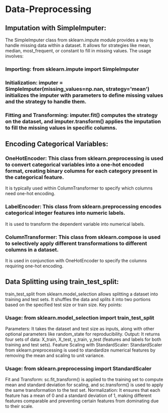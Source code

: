# Data-Preprocessing
## Imputation with SimpleImputer:
The SimpleImputer class from sklearn.impute module provides a way to handle missing data within a dataset. It allows for strategies like mean, median, most_frequent, or constant to fill in missing values. The usage involves:

### Importing: from sklearn.impute import SimpleImputer
### Initialization: imputer = SimpleImputer(missing_values=np.nan, strategy='mean') initializes the imputer with parameters to define missing values and the strategy to handle them.
### Fitting and Transforming: imputer.fit() computes the strategy on the dataset, and imputer.transform() applies the imputation to fill the missing values in specific columns.
## Encoding Categorical Variables:
### OneHotEncoder: This class from sklearn.preprocessing is used to convert categorical variables into a one-hot encoded format, creating binary columns for each category present in the categorical feature.
It is typically used within ColumnTransformer to specify which columns need one-hot encoding.
### LabelEncoder: This class from sklearn.preprocessing encodes categorical integer features into numeric labels.
It is used to transform the dependent variable into numerical labels.
### ColumnTransformer: This class from sklearn.compose is used to selectively apply different transformations to different columns in a dataset.
It is used in conjunction with OneHotEncoder to specify the columns requiring one-hot encoding.
## Data Splitting using train_test_split:
train_test_split from sklearn.model_selection allows splitting a dataset into training and test sets. It shuffles the data and splits it into two portions based on the specified test size or train size. Key points:

### Usage: from sklearn.model_selection import train_test_split
Parameters: It takes the dataset and test size as inputs, along with other optional parameters like random_state for reproducibility.
Output: It returns four sets of data: X_train, X_test, y_train, y_test (features and labels for both training and test sets).
Feature Scaling with StandardScaler:
StandardScaler from sklearn.preprocessing is used to standardize numerical features by removing the mean and scaling to unit variance.

### Usage: from sklearn.preprocessing import StandardScaler
Fit and Transform: sc.fit_transform() is applied to the training set to compute mean and standard deviation for scaling, and sc.transform() is used to apply the same transformation to the test set.
Normalization: It ensures that each feature has a mean of 0 and a standard deviation of 1, making different features comparable and preventing certain features from dominating due to their scale.
